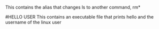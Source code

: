 This contains the alias that changes ls to another command, rm*

#HELLO USER
This contains an executable file that prints hello and the username of the linux user
